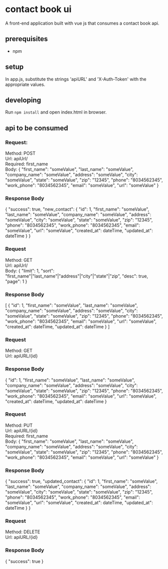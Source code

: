 # contact book ui
A front-end application built with vue js that consumes a contact book api.

## prerequisites
 - npm

## setup
In app.js, substitute the strings 'apiURL' and 'X-Auth-Token' with the appropriate values. 

## developing
Run `npm install` and open index.html in browser.

## api to be consumed
### Request:
Method: POST <br />
Url: apiUrl/ <br />
Required: first_name <br />
Body:
{
  "first_name": "someValue",
  "last_name": "someValue",
  "company_name": "someValue",
  "address": "someValue",
  "city": "someValue",
  "state": "someValue",
  "zip": "12345",
  "phone": "8034562345",
  "work_phone": "8034562345",
  "email": "someValue",
  "url": "someValue"
}
### Response Body
{
  "success": true,
  "new_contact": {
    "id": 1,
    "first_name": "someValue",
    "last_name": "someValue",
    "company_name": "someValue",
    "address": "someValue",
    "city": "someValue",
    "state": "someValue",
    "zip": "12345",
    "phone": "8034562345",
    "work_phone": "8034562345",
    "email": "someValue",
    "url": "someValue",
    "created_at": dateTime,
    "updated_at": dateTime
  }
}
### Request
Method: GET <br />
Url: apiUrl/ <br />
Body:
{
  "limit": 1,
  "sort": "first_name"|"last_name"|"address"|"city"|"state"|"zip",
  "desc": true,
  "page": 1
}
### Response Body
[
  {
    "id": 1,
    "first_name": "someValue",
    "last_name": "someValue",
    "company_name": "someValue",
    "address": "someValue",
    "city": "someValue",
    "state": "someValue",
    "zip": "12345",
    "phone": "8034562345",
    "work_phone": "8034562345",
    "email": "someValue",
    "url": "someValue",
    "created_at": dateTime,
    "updated_at": dateTime
  }
]
### Request
Method: GET <br />
Url: apiURL/{id} <br />
### Response Body
{
  "id": 1,
  "first_name": "someValue",
  "last_name": "someValue",
  "company_name": "someValue",
  "address": "someValue",
  "city": "someValue",
  "state": "someValue",
  "zip": "12345",
  "phone": "8034562345",
  "work_phone": "8034562345",
  "email": "someValue",
  "url": "someValue",
  "created_at": dateTime,
  "updated_at": dateTime
}
### Request
Method: PUT <br />
Url: apiURL/{id} <br />
Required: first_name <br />
Body: {
  "first_name": "someValue",
  "last_name": "someValue",
  "company_name": "someValue",
  "address": "someValue",
  "city": "someValue",
  "state": "someValue",
  "zip": "12345",
  "phone": "8034562345",
  "work_phone": "8034562345",
  "email": "someValue",
  "url": "someValue"
}
### Response Body
{
  "success": true,
  "updated_contact": {
    "id": 1,
    "first_name": "someValue",
    "last_name": "someValue",
    "company_name": "someValue",
    "address": "someValue",
    "city": "someValue",
    "state": "someValue",
    "zip": "12345",
    "phone": "8034562345",
    "work_phone": "8034562345",
    "email": "someValue",
    "url": "someValue",
    "created_at": dateTime,
    "updated_at": dateTime
  }
}
### Request
Method: DELETE <br />
Url: apiURL/{id} <br />
### Response Body
{
  "success": true
}
